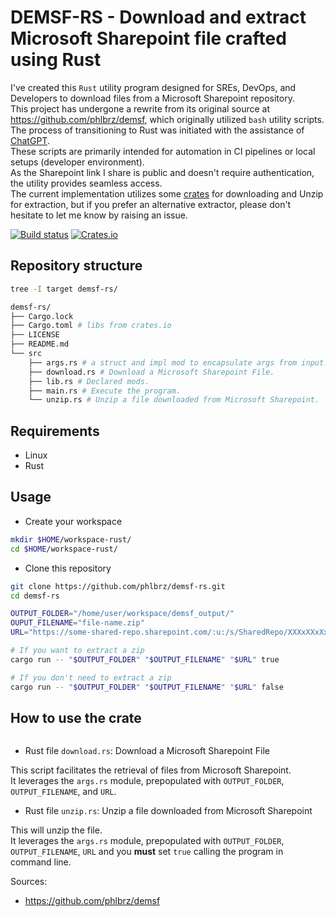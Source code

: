 # DEMSF-RS - Download and extract Microsoft Sharepoint file crafted using Rust

I've created this `Rust` utility program designed for SREs, DevOps, and Developers to download files from a Microsoft Sharepoint repository.  
This project has undergone a rewrite from its original source at <https://github.com/phlbrz/demsf>, which originally utilized `bash` utility scripts. The process of transitioning to Rust was initiated with the assistance of [ChatGPT](https://chat.openai.com/).  
These scripts are primarily intended for automation in CI pipelines or local setups (developer environment).  
As the Sharepoint link I share is public and doesn't require authentication, the utility provides seamless access.  
The current implementation utilizes some [crates](https://crates.io/) for downloading and Unzip for extraction, but if you prefer an alternative extractor, please don't hesitate to let me know by raising an issue.

[![Build status](https://github.com/rust-lang/regex/workflows/ci/badge.svg)](https://github.com/phlbrz/demsf-rs/actions)
[![Crates.io](https://img.shields.io/crates/v/regex.svg)](https://crates.io/crates/demsf-rs)

## Repository structure

```bash
tree -I target demsf-rs/

demsf-rs/
├── Cargo.lock
├── Cargo.toml # libs from crates.io
├── LICENSE
├── README.md
└── src
    ├── args.rs # a struct and impl mod to encapsulate args from input.
    ├── download.rs # Download a Microsoft Sharepoint File.
    ├── lib.rs # Declared mods.
    ├── main.rs # Execute the program.
    └── unzip.rs # Unzip a file downloaded from Microsoft Sharepoint.
```

## Requirements

- Linux
- Rust

## Usage

- Create your workspace

```bash
mkdir $HOME/workspace-rust/
cd $HOME/workspace-rust/
```

- Clone this repository

```bash
git clone https://github.com/phlbrz/demsf-rs.git
cd demsf-rs

OUTPUT_FOLDER="/home/user/workspace/demsf_output/"
OUPUT_FILENAME="file-name.zip"
URL="https://some-shared-repo.sharepoint.com/:u:/s/SharedRepo/XXXxXXxXxXxXxxXxXxxxxxxXXx1xxxx2X3X4XxxxXXxXXX?e=XXxxX1"

# If you want to extract a zip
cargo run -- "$OUTPUT_FOLDER" "$OUTPUT_FILENAME" "$URL" true

# If you don't need to extract a zip
cargo run -- "$OUTPUT_FOLDER" "$OUTPUT_FILENAME" "$URL" false
```

## How to use the crate

```rust

```

- Rust file `download.rs`: Download a Microsoft Sharepoint File

This script facilitates the retrieval of files from Microsoft Sharepoint.  
It leverages the `args.rs` module, prepopulated with `OUTPUT_FOLDER`, `OUTPUT_FILENAME`, and `URL`.  

- Rust file `unzip.rs`: Unzip a file downloaded from Microsoft Sharepoint

This will unzip the file.  
It leverages the `args.rs` module, prepopulated with `OUTPUT_FOLDER`, `OUTPUT_FILENAME`, `URL` and you **must** set `true` calling the program in command line.

Sources:

- <https://github.com/phlbrz/demsf>
